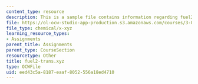```yaml
---
content_type: resource
description: This is a sample file contains information regarding fuel2-trans.xyz.
file: https://ol-ocw-studio-app-production.s3.amazonaws.com/courses/3-021j-introduction-to-modeling-and-simulation-spring-2012/eed43c5a8187eaaf8052556a18ed4710_fuel2-trans.xyz
file_type: chemical/x-xyz
learning_resource_types:
- Assignments
parent_title: Assignments
parent_type: CourseSection
resourcetype: Other
title: fuel2-trans.xyz
type: OCWFile
uid: eed43c5a-8187-eaaf-8052-556a18ed4710
---
```

